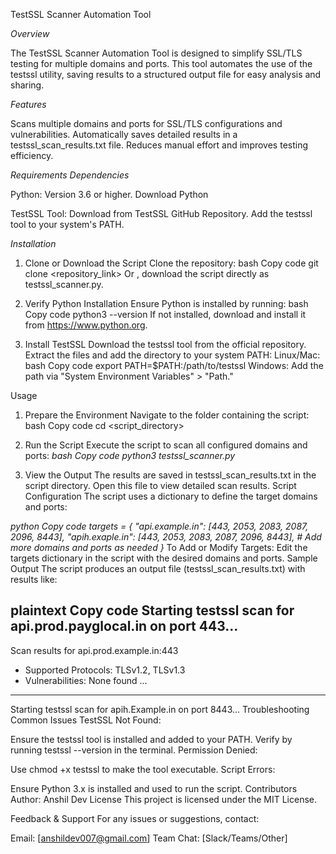 TestSSL Scanner Automation Tool

*Overview*

The TestSSL Scanner Automation Tool is designed to simplify SSL/TLS testing for multiple domains and ports. 
This tool automates the use of the testssl utility, saving results to a structured output file for easy analysis and sharing.

*Features*

Scans multiple domains and ports for SSL/TLS configurations and vulnerabilities.
Automatically saves detailed results in a testssl_scan_results.txt file.
Reduces manual effort and improves testing efficiency.

*Requirements Dependencies*

Python: Version 3.6 or higher.
Download Python

TestSSL Tool:
Download from TestSSL GitHub Repository.
Add the testssl tool to your system's PATH.

*Installation*

1. Clone or Download the Script
Clone the repository:
bash
Copy code
git clone <repository_link> Or , download the script directly as testssl_scanner.py.

2. Verify Python Installation
Ensure Python is installed by running:
bash
Copy code
python3 --version
If not installed, download and install it from https://www.python.org.

3. Install TestSSL
Download the testssl tool from the official repository.
Extract the files and add the directory to your system PATH:
Linux/Mac:
bash
Copy code
export PATH=$PATH:/path/to/testssl
Windows:
Add the path via "System Environment Variables" > "Path."

Usage

1. Prepare the Environment
Navigate to the folder containing the script:
bash
Copy code
cd <script_directory>

2. Run the Script
Execute the script to scan all configured domains and ports:
*bash
Copy code
python3 testssl_scanner.py*

3. View the Output
The results are saved in testssl_scan_results.txt in the script directory. Open this file to view detailed scan results.
Script Configuration
The script uses a dictionary to define the target domains and ports:

*python
Copy code
targets = {
    "api.example.in": [443, 2053, 2083, 2087, 2096, 8443],
    "apih.exaple.in": [443, 2053, 2083, 2087, 2096, 8443],
    # Add more domains and ports as needed
}*
To Add or Modify Targets:
Edit the targets dictionary in the script with the desired domains and ports.
Sample Output
The script produces an output file (testssl_scan_results.txt) with results like:

plaintext
Copy code
Starting testssl scan for api.prod.payglocal.in on port 443...
---------------------------------------------
Scan results for api.prod.example.in:443
- Supported Protocols: TLSv1.2, TLSv1.3
- Vulnerabilities: None found
...
---------------------------------------------
Starting testssl scan for apih.Example.in on port 8443...
Troubleshooting
Common Issues
TestSSL Not Found:

Ensure the testssl tool is installed and added to your PATH.
Verify by running testssl --version in the terminal.
Permission Denied:

Use chmod +x testssl to make the tool executable.
Script Errors:

Ensure Python 3.x is installed and used to run the script.
Contributors
Author: Anshil Dev
License
This project is licensed under the MIT License.

Feedback & Support
For any issues or suggestions, contact:

Email: [anshildev007@gmail.com]
Team Chat: [Slack/Teams/Other]
